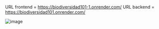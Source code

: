 URL frontend = https://biodiversidad101-1.onrender.com/
URL backend = https://biodiversidad101.onrender.com/

![image](https://github.com/user-attachments/assets/1cd9286d-bb95-4c61-92e8-c87c43148873)
